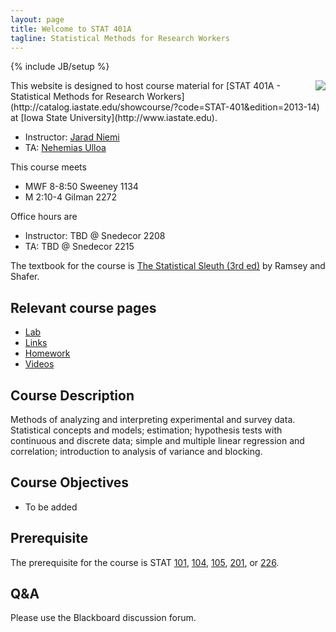 ```yaml
---
layout: page
title: Welcome to STAT 401A
tagline: Statistical Methods for Research Workers
---
```

{% include JB/setup %}

<img src="http://upload.wikimedia.org/wikipedia/commons/thumb/e/ed/Bayes_icon.svg/200px-Bayes_icon.svg.png" align="right" />
This website is designed to host course material for [STAT 401A - Statistical Methods for Research Workers](http://catalog.iastate.edu/showcourse/?code=STAT-401&edition=2013-14) at [Iowa State University](http://www.iastate.edu).

- Instructor: [Jarad Niemi](http://jarad.me)
- TA: [Nehemias Ulloa](https://twitter.com/mayatecs)

This course meets

- MWF 8-8:50 Sweeney 1134
- M 2:10-4 Gilman 2272

Office hours are

- Instructor: TBD @ Snedecor 2208
- TA: TBD @ Snedecor 2215

The textbook for the course is [The Statistical Sleuth (3rd ed)](http://www.amazon.com/gp/product/1133490670/ref=as_li_ss_tl?ie=UTF8&camp=1789&creative=390957&creativeASIN=1133490670&linkCode=as2&tag=jarnieassprod-20) by Ramsey and Shafer.

## Relevant course pages

- [Lab](lab)
- [Links](links.html)
- [Homework](homework.html)
- [Videos](videos.html)

## Course Description

Methods of analyzing and interpreting experimental and survey data. Statistical concepts and models; estimation; hypothesis tests with continuous and discrete data; simple and multiple linear regression and correlation; introduction to analysis of variance and blocking.

## Course Objectives

- To be added

## Prerequisite

The prerequisite for the course is STAT [101](http://catalog.iastate.edu/showcourse/?code=STAT-101&edition=2013-14), [104](http://catalog.iastate.edu/showcourse/?code=STAT-104&edition=2013-14), [105](http://catalog.iastate.edu/showcourse/?code=STAT-105&edition=2013-14), [201](http://catalog.iastate.edu/showcourse/?code=STAT-201&edition=2013-14), or [226](http://catalog.iastate.edu/showcourse/?code=STAT-226&edition=2013-14). 

## Q&A

Please use the Blackboard discussion forum. 

